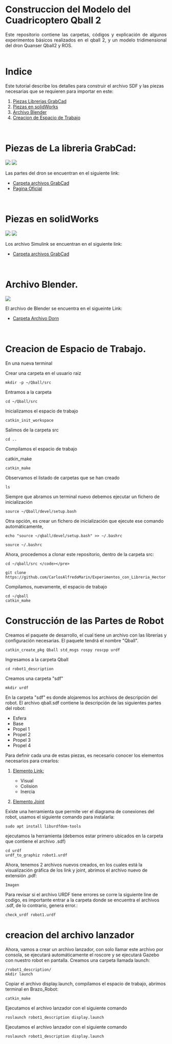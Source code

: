 # Construccion del Modelo del Cuadricoptero Qball 2

<div style="text-align: justify">
Este repositorio contiene las carpetas, códigos y explicación de algunos experimentos básicos realizados en el qball 2, y un modelo tridimensional del dron Quanser Qball2 y ROS.
</div>  
<br> 


# Indice
Este tutorial describe los detalles para construir el archivo SDF y las piezas necesarias que se requieren para importar en este:

1. [Piezas Librerias GrabCad](#piezas-de-la-libreria-grabcad)
2. [Piezas en solidWorks](#piezas-de-solidworks)
2. [Archivo Blender](#archivo-blender)
3. [Creacion de Espacio de Trabajo](#creacion-de-espacio-de-trabajo)  

<br>


# Piezas de La libreria GrabCad:

![](https://github.com/CarlosAlfredoMarin/Experimentos_con_QBall_y_ROS/blob/main/Archivos_Modelo_3D/Imagenes/libreria1.png)
![](https://github.com/CarlosAlfredoMarin/Experimentos_con_QBall_y_ROS/blob/main/Archivos_Modelo_3D/Imagenes/libreria2.png)

Las partes del dron se encuentran en el siguiente link: 

* [Carpeta archivos GrabCad]()
* [Pagina Oficial](https://grabcad.com/library)

<br>

# Piezas en solidWorks

![](https://github.com/CarlosAlfredoMarin/Experimentos_con_QBall_y_ROS/blob/main/Archivos_Modelo_3D/Imagenes/Partes_Solidwork.png)
![](https://github.com/CarlosAlfredoMarin/Experimentos_con_QBall_y_ROS/blob/main/Archivos_Modelo_3D/Imagenes/Base_Completa.png)

Los archivo Simulink se encuentran en el siguiente link: 

* [Carpeta archivos GrabCad](http://www.limni.net)

<br>

# Archivo Blender.

![](https://github.com/CarlosAlfredoMarin/Experimentos_con_QBall_y_ROS/blob/main/Archivos_Modelo_3D/Imagenes/Dron_Blender.png)


El archivo de Blender se encuentra en el sigueinte Link: 

* [Carpeta Archivo Dorn](http://www.limni.net)

<br>


# Creacion de Espacio de Trabajo.

En una nueva terminal

Crear una carpeta en el usuario raiz

~~~ 
mkdir -p ~/Qball/src
~~~

Entramos a la carpeta


~~~ 
cd ~/Qball/src 
~~~

Inicializamos el espacio de trabajo

~~~ 
catkin_init_workspace 
~~~

Salimos de la carpeta src

~~~ 
cd .. 
~~~

Compilamos el espacio de trabajo

catkin_make 
~~~ 
catkin_make 
~~~

Observamos el listado de carpetas que se han creado

~~~
ls
~~~

Siempre que abramos un terminal nuevo debemos ejecutar un fichero de inicialización

~~~
source ~/Qball/devel/setup.bash 
~~~

Otra opción, es crear un fichero de inicialización que ejecute ese comando automáticamente,

~~~
echo "source ~/qball/devel/setup.bash" >> ~/.bashrc

source ~/.bashrc
~~~

Ahora, procedemos a clonar este repositorio, dentro de la carpeta src:



~~~
cd ~/qball/src </code></pre> 

git clone https://github.com/CarlosAlfredoMarin/Experimentos_con_Libreria_Hector
~~~

Compilamos, nuevamente, el espacio de trabajo

~~~
cd ~/qball
catkin_make
~~~

# Construcción de las Partes de Robot

Creamos el paquete de desarrollo, el cual tiene un archivo con las librerías y configuración necesarias.  El paquete tendrá el nombre "Qball".

~~~
catkin_create_pkg Qball std_msgs rospy roscpp urdf
~~~
Ingresamos a la carpeta Qball
~~~~
cd robot1_description
~~~~

Creamos una carpeta "sdf"
~~~
mkdir urdf
~~~

En la carpeta "sdf" es donde alojaremos los archivos de descripción del robot. El archivo qball.sdf contiene la descripción de las siguientes partes del robot:

- Esfera
- Base
- Propel 1
- Propel 2
- Propel 3
- Propel 4

Para definir cada una de estas piezas, es necesario conocer los elementos necesarios para crearlos:

1. [Elemento Link:](#)

    - Visual
    - Colision
    - Inercia

2. [Elemento Joint](#)

Existe una herramienta que permite ver el diagrama de conexiones del robot, usamos el siguiente comando para instalarla:
~~~
sudo apt install liburdfdom-tools
~~~
ejecutamos la herramienta (debemos estar primero ubicados en la carpeta que contiene el archivo .sdf)
~~~
cd urdf
urdf_to_graphiz robot1.urdf
~~~

Ahora, tenemos 2 archivos nuevos creados, en los cuales está la visualización gráfica de los link y joint, abrimos el archivo nuevo de extensión .pdf:

~~~
Imagen
~~~

Para revisar si el archivo URDF tiene errores se corre la siguiente line de codigo, es importante entrar a la carpeta donde se encuentra el archivos .sdf, de lo contrario, genera error.:
~~~
check_urdf robot1.urdf
~~~

# creacion del archivo lanzador

Ahora, vamos a crear un archivo lanzador, con solo llamar este archivo por consola, se ejecutará automáticamente el roscore y se ejecutará Gazebo con nuestro robot en pantalla. Creamos una carpeta llamada launch:
~~~
/robot1_description/
mkdir launch
~~~
Copiar el archivo display.launch, compilamos el espacio de trabajo, abrimos terminal en Brazo_Robot:
~~~
catkin_make
~~~
Ejecutamos el archivo lanzador con el siguiente comando
~~~
roslaunch robot1_description display.launch
~~~

Ejecutamos el archivo lanzador con el siguiente comando

~~~
roslaunch robot1_description display.launch
~~~








